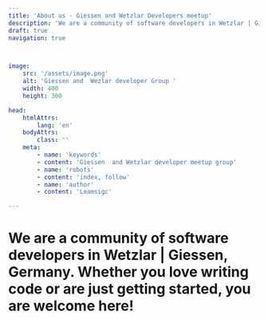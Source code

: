 ```yaml
---
title: 'About us - Giessen and Wetzlar Developers meetup'
description: 'We are a community of software developers in Wetzlar | Giessen, Germany. Whether you love writing code or are just getting started, you are welcome here! '
draft: true
navigation: true



image:  
    src: '/assets/image.png'  
    alt: 'Giessen and  Wezlar developer Group '  
    width: 400  
    height: 300

head:
    htmlAttrs:
        lang: 'en'
    bodyAttrs:
        class: ''
    meta:
        - name: 'keywords' 
        - content: 'Giessen  and Wetzlar developer meetup group'
        - name: 'robots'
        - content: 'index, follow'    
        - name: 'author'      
        - content: 'Leamsigc'

---
```


# We are a community of software developers in Wetzlar | Giessen, Germany. Whether you love writing code or are just getting started, you are welcome here!